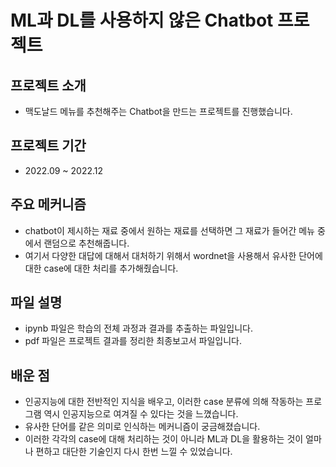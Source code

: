 # ML과 DL를 사용하지 않은 Chatbot 프로젝트

## 프로젝트 소개
- 맥도날드 메뉴를 추천해주는 Chatbot을 만드는 프로젝트를 진행했습니다.

## 프로젝트 기간
- 2022.09 ~ 2022.12
  
## 주요 메커니즘
- chatbot이 제시하는 재료 중에서 원하는 재료를 선택하면 그 재료가 들어간 메뉴 중에서 랜덤으로 추천해줍니다.
- 여기서 다양한 대답에 대해서 대처하기 위해서 wordnet을 사용해서 유사한 단어에 대한 case에 대한 처리를 추가해줬습니다.
  
## 파일 설명
- ipynb 파일은 학습의 전체 과정과 결과를 추출하는 파일입니다.
- pdf 파일은 프로젝트 결과를 정리한 최종보고서 파일입니다.
  
## 배운 점
- 인공지능에 대한 전반적인 지식을 배우고, 이러한 case 분류에 의해 작동하는 프로그램 역시 인공지능으로 여겨질 수 있다는 것을 느꼈습니다.
- 유사한 단어를 같은 의미로 인식하는 메커니즘이 궁금해졌습니다.
- 이러한 각각의 case에 대해 처리하는 것이 아니라 ML과 DL을 활용하는 것이 얼마나 편하고 대단한 기술인지 다시 한번 느낄 수 있었습니다.
